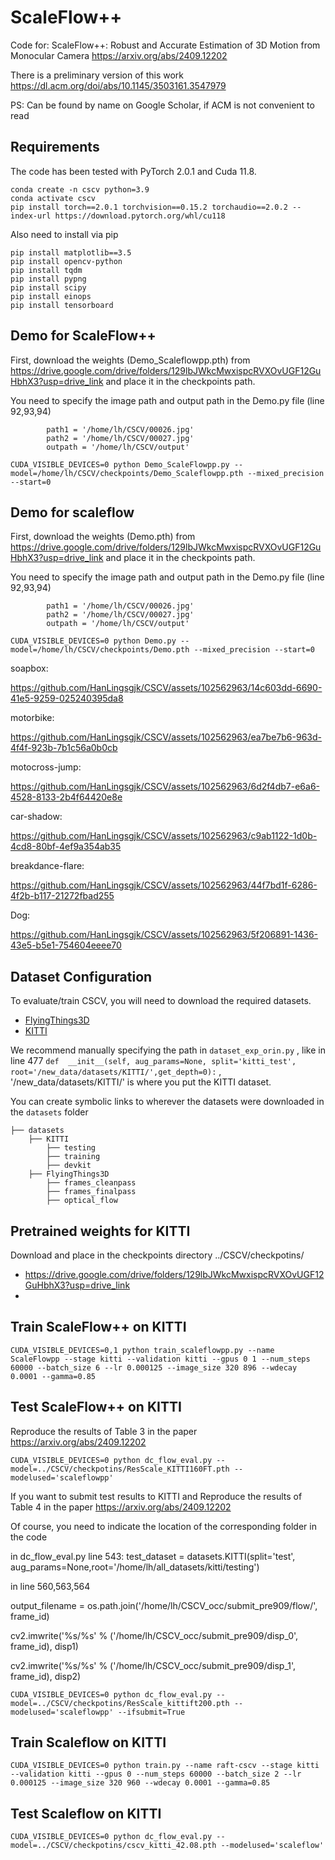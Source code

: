 
# ScaleFlow++
Code for: ScaleFlow++: Robust and Accurate Estimation of 3D Motion from Monocular Camera  https://arxiv.org/abs/2409.12202

There is a preliminary version of this work https://dl.acm.org/doi/abs/10.1145/3503161.3547979

PS: Can be found by name on Google Scholar, if ACM is not convenient to read

## Requirements
The code has been tested with PyTorch 2.0.1 and Cuda 11.8.
```Shell
conda create -n cscv python=3.9
conda activate cscv
pip install torch==2.0.1 torchvision==0.15.2 torchaudio==2.0.2 --index-url https://download.pytorch.org/whl/cu118
```

Also need to install via pip
```Shell
pip install matplotlib==3.5
pip install opencv-python
pip install tqdm
pip install pypng
pip install scipy
pip install einops
pip install tensorboard
```


## Demo for ScaleFlow++
First, download the weights (Demo_Scaleflowpp.pth) from https://drive.google.com/drive/folders/129lbJWkcMwxispcRVXOvUGF12GuHbhX3?usp=drive_link and place it in the checkpoints path.

You need to specify the image path and output path in the Demo.py file (line 92,93,94)
```Shell
        path1 = '/home/lh/CSCV/00026.jpg'
        path2 = '/home/lh/CSCV/00027.jpg'
        outpath = '/home/lh/CSCV/output'
```
```Shell
CUDA_VISIBLE_DEVICES=0 python Demo_ScaleFlowpp.py --model=/home/lh/CSCV/checkpoints/Demo_Scaleflowpp.pth --mixed_precision --start=0
```

## Demo for scaleflow
First, download the weights (Demo.pth) from https://drive.google.com/drive/folders/129lbJWkcMwxispcRVXOvUGF12GuHbhX3?usp=drive_link and place it in the checkpoints path.

You need to specify the image path and output path in the Demo.py file (line 92,93,94)
```Shell
        path1 = '/home/lh/CSCV/00026.jpg'
        path2 = '/home/lh/CSCV/00027.jpg'
        outpath = '/home/lh/CSCV/output'
```
```Shell
CUDA_VISIBLE_DEVICES=0 python Demo.py --model=/home/lh/CSCV/checkpoints/Demo.pth --mixed_precision --start=0
```



soapbox:

https://github.com/HanLingsgjk/CSCV/assets/102562963/14c603dd-6690-41e5-9259-025240395da8



motorbike:

https://github.com/HanLingsgjk/CSCV/assets/102562963/ea7be7b6-963d-4f4f-923b-7b1c56a0b0cb


motocross-jump:

https://github.com/HanLingsgjk/CSCV/assets/102562963/6d2f4db7-e6a6-4528-8133-2b4f64420e8e




car-shadow:

https://github.com/HanLingsgjk/CSCV/assets/102562963/c9ab1122-1d0b-4cd8-80bf-4ef9a354ab35

breakdance-flare:


https://github.com/HanLingsgjk/CSCV/assets/102562963/44f7bd1f-6286-4f2b-b117-21272fbad255

Dog:


https://github.com/HanLingsgjk/CSCV/assets/102562963/5f206891-1436-43e5-b5e1-754604eeee70





## Dataset Configuration
To evaluate/train CSCV, you will need to download the required datasets. 
* [FlyingThings3D](https://lmb.informatik.uni-freiburg.de/resources/datasets/SceneFlowDatasets.en.html)
* [KITTI](http://www.cvlibs.net/datasets/kitti/eval_scene_flow.php?benchmark=flow)

We recommend manually specifying the path in `dataset_exp_orin.py` , like in line 477 `def  __init__(self, aug_params=None, split='kitti_test', root='/new_data/datasets/KITTI/',get_depth=0):` , '/new_data/datasets/KITTI/' is where you put the KITTI dataset.

You can create symbolic links to wherever the datasets were downloaded in the `datasets` folder
```Shell
├── datasets
    ├── KITTI
        ├── testing
        ├── training
        ├── devkit
    ├── FlyingThings3D
        ├── frames_cleanpass
        ├── frames_finalpass
        ├── optical_flow
```
## Pretrained weights for KITTI
Download and place in the checkpoints directory  ../CSCV/checkpotins/
* https://drive.google.com/drive/folders/129lbJWkcMwxispcRVXOvUGF12GuHbhX3?usp=drive_link
* 
## Train ScaleFlow++ on KITTI
```Shell
CUDA_VISIBLE_DEVICES=0,1 python train_scaleflowpp.py --name ScaleFlowpp --stage kitti --validation kitti --gpus 0 1 --num_steps 60000 --batch_size 6 --lr 0.000125 --image_size 320 896 --wdecay 0.0001 --gamma=0.85
```
## Test ScaleFlow++ on KITTI
Reproduce the results of Table 3 in the paper https://arxiv.org/abs/2409.12202
```Shell
CUDA_VISIBLE_DEVICES=0 python dc_flow_eval.py --model=../CSCV/checkpotins/ResScale_KITTI160FT.pth --modelused='scaleflowpp'
```
If you want to submit test results to KITTI and Reproduce the results of Table 4 in the paper https://arxiv.org/abs/2409.12202

Of course, you need to indicate the location of the corresponding folder in the code

in dc_flow_eval.py line 543: test_dataset = datasets.KITTI(split='test', aug_params=None,root='/home/lh/all_datasets/kitti/testing')

in line 560,563,564

output_filename = os.path.join('/home/lh/CSCV_occ/submit_pre909/flow/', frame_id)

cv2.imwrite('%s/%s' % ('/home/lh/CSCV_occ/submit_pre909/disp_0', frame_id), disp1)

cv2.imwrite('%s/%s' % ('/home/lh/CSCV_occ/submit_pre909/disp_1', frame_id), disp2)


```Shell
CUDA_VISIBLE_DEVICES=0 python dc_flow_eval.py --model=../CSCV/checkpotins/ResScale_kittift200.pth --modelused='scaleflowpp' --ifsubmit=True
```

## Train Scaleflow on KITTI
```Shell
CUDA_VISIBLE_DEVICES=0 python train.py --name raft-cscv --stage kitti --validation kitti --gpus 0 --num_steps 60000 --batch_size 2 --lr 0.000125 --image_size 320 960 --wdecay 0.0001 --gamma=0.85
```
## Test Scaleflow on KITTI
```Shell
CUDA_VISIBLE_DEVICES=0 python dc_flow_eval.py --model=../CSCV/checkpotins/cscv_kitti_42.08.pth --modelused='scaleflow'
```
